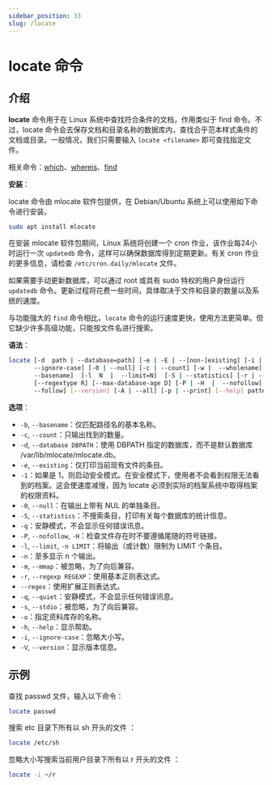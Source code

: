 ```yaml
---
sidebar_position: 33
slug: /locate
---
```


# locate 命令



## 介绍

**locate** 命令用于在 Linux 系统中查找符合条件的文档，作用类似于 find 命令。不过，locate 命令会去保存文档和目录名称的数据库内，查找合乎范本样式条件的文档或目录。一般情况，我们只需要输入 `locate <filename>` 即可查找指定文件。

相关命令：[which](/linux-command/which)、[whereis](/linux-command/whereis)、[find](/linux-command/find)

**安装**：

locate 命令由 mlocate 软件包提供，在 Debian/Ubuntu 系统上可以使用如下命令进行安装。

```bash
sudo apt install mlocate
```

在安装 mlocate 软件包期间，Linux 系统将创建一个 cron 作业，该作业每24小时运行一次 `updatedb` 命令，这样可以确保数据库得到定期更新。有关 cron 作业的更多信息，请检查 `/etc/cron.daily/mlocate` 文件。

如果需要手动更新数据库，可以通过 root 或具有 sudo 特权的用户身份运行 `updatedb` 命令。更新过程将花费一些时间，具体取决于文件和目录的数量以及系统的速度。

与功能强大的 `find` 命令相比，`locate` 命令的运行速度更快，使用方法更简单。但它缺少许多高级功能，只能按文件名进行搜索。

**语法**：

```bash
locate [-d  path | --database=path] [-e | -E | --[non-]existing] [-i |
       --ignore-case] [-0 | --null] [-c | --count] [-w |  --wholename]  [-b  |
       --basename]  [-l  N  |  --limit=N]  [-S | --statistics] [-r | --regex ]
       [--regextype R] [--max-database-age D] [-P | -H  |  --nofollow]  [-L  |
       --follow] [--version] [-A | --all] [-p | --print] [--help] pattern...
```

**选项**：

- `-b`, `--basename`：仅匹配路径名的基本名称。
- `-c`, `--count`：只输出找到的数量。
- `-d`, `--database DBPATH`：使用 DBPATH 指定的数据库，而不是默认数据库 /var/lib/mlocate/mlocate.db。
- `-e`, `--existing`：仅打印当前现有文件的条目。
- `-1`：如果是 1，则启动安全模式。在安全模式下，使用者不会看到权限无法看到的档案。这会使速度减慢，因为 locate 必须到实际的档案系统中取得档案的权限资料。
- `-0`, `--null`：在输出上带有 NUL 的单独条目。
- `-S`, `--statistics`：不搜索条目，打印有关每个数据库的统计信息。
- `-q`：安静模式，不会显示任何错误讯息。
- `-P`, `--nofollow`, `-H`：检查文件存在时不要遵循尾随的符号链接。
- `-l`, `--limit`, `-n LIMIT`：将输出（或计数）限制为 LIMIT 个条目。
- `-n`：至多显示 n 个输出。
- `-m`, `--mmap`：被忽略，为了向后兼容。
- `-r`, `--regexp REGEXP`：使用基本正则表达式。
- `--regex`：使用扩展正则表达式。
- `-q`, `--quiet`：安静模式，不会显示任何错误讯息。
- `-s`, `--stdio`：被忽略，为了向后兼容。
- `-o`：指定资料库存的名称。
- `-h`, `--help`：显示帮助。
- `-i`, `--ignore-case`：忽略大小写。
- `-V`, `--version`：显示版本信息。



## 示例

查找 passwd 文件，输入以下命令：

```bash
locate passwd
```

搜索 etc 目录下所有以 sh 开头的文件 ：

```bash
locate /etc/sh
```

忽略大小写搜索当前用户目录下所有以 r 开头的文件 ：

```bash
locate -i ~/r
```

